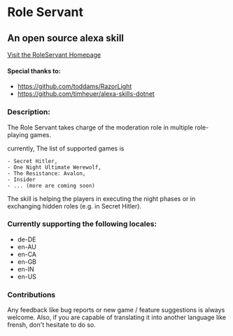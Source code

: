 # Role Servant

## An open source alexa skill

[Visit the RoleServant Homepage](http://www.role-servant.me/)

#### Special thanks to:

- https://github.com/toddams/RazorLight
- https://github.com/timheuer/alexa-skills-dotnet

### Description:

The Role Servant takes charge of the moderation role in multiple role-playing games.

currently, The list of supported games is

    - Secret Hitler,
    - One Night Ultimate Werewolf,
    - The Resistance: Avalon,
    - Insider
    - ... (more are coming soon)

The skill is helping the players in executing the night phases or in exchanging hidden roles (e.g. in Secret Hitler).

### Currently supporting the following locales:

- de-DE
- en-AU
- en-CA
- en-GB
- en-IN
- en-US

### Contributions

Any feedback like bug reports or new game / feature suggestions is always welcome. Also, if you are capable of translating it into another language like frensh, don't hesitate to do so.
